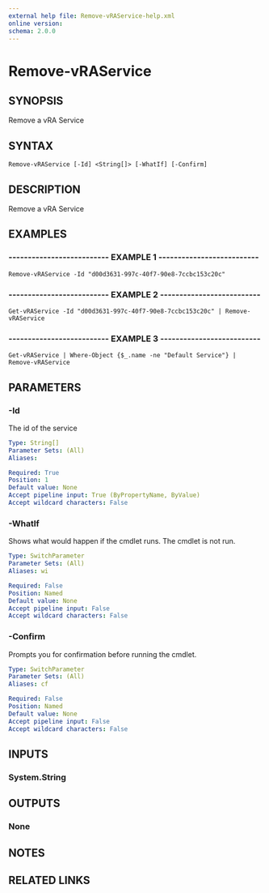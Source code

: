 ```yaml
---
external help file: Remove-vRAService-help.xml
online version: 
schema: 2.0.0
---
```


# Remove-vRAService

## SYNOPSIS
Remove a vRA Service

## SYNTAX

```
Remove-vRAService [-Id] <String[]> [-WhatIf] [-Confirm]
```

## DESCRIPTION
Remove a vRA Service

## EXAMPLES

### -------------------------- EXAMPLE 1 --------------------------
```
Remove-vRAService -Id "d00d3631-997c-40f7-90e8-7ccbc153c20c"
```

### -------------------------- EXAMPLE 2 --------------------------
```
Get-vRAService -Id "d00d3631-997c-40f7-90e8-7ccbc153c20c" | Remove-vRAService
```

### -------------------------- EXAMPLE 3 --------------------------
```
Get-vRAService | Where-Object {$_.name -ne "Default Service"} | Remove-vRAService
```

## PARAMETERS

### -Id
The id of the service

```yaml
Type: String[]
Parameter Sets: (All)
Aliases: 

Required: True
Position: 1
Default value: None
Accept pipeline input: True (ByPropertyName, ByValue)
Accept wildcard characters: False
```

### -WhatIf
Shows what would happen if the cmdlet runs.
The cmdlet is not run.

```yaml
Type: SwitchParameter
Parameter Sets: (All)
Aliases: wi

Required: False
Position: Named
Default value: None
Accept pipeline input: False
Accept wildcard characters: False
```

### -Confirm
Prompts you for confirmation before running the cmdlet.

```yaml
Type: SwitchParameter
Parameter Sets: (All)
Aliases: cf

Required: False
Position: Named
Default value: None
Accept pipeline input: False
Accept wildcard characters: False
```

## INPUTS

### System.String

## OUTPUTS

### None

## NOTES

## RELATED LINKS

